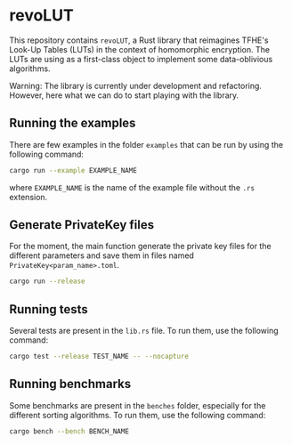 # revoLUT

This repository contains `revoLUT`, a Rust library that reimagines TFHE's Look-Up Tables (LUTs) in the context of homomorphic encryption. The LUTs are using as a first-class object to implement some data-oblivious algorithms.

Warning: The library is currently under development and refactoring. However, here what we can do to start playing with the library.

## Running the examples
There are few examples in the folder `examples` that can be run by using the following command:
```bash
cargo run --example EXAMPLE_NAME
```
where `EXAMPLE_NAME` is the name of the example file without the `.rs` extension.


## Generate PrivateKey files

For the moment, the main function generate the private key files for the different parameters and save them in files named `PrivateKey<param_name>.toml`. 

```bash
cargo run --release
```

## Running tests

Several tests are present in the `lib.rs` file. To run them, use the following command:
```bash
cargo test --release TEST_NAME -- --nocapture
```

## Running benchmarks

Some benchmarks are present in the `benches` folder, especially for the different sorting algorithms. To run them, use the following command:

```bash
cargo bench --bench BENCH_NAME
```